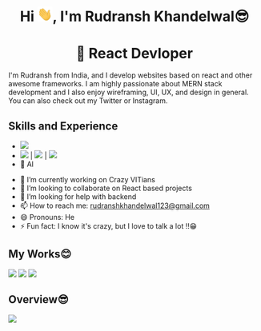 <h1 align="center">Hi <img src="https://raw.githubusercontent.com/ABSphreak/ABSphreak/master/gifs/Hi.gif" width="30px">, I'm Rudransh Khandelwal😎</h1>

<h1 align="center"> 🚀 React Devloper</h1>

I'm Rudransh from India, and I develop websites based on react and other awesome frameworks. I am highly passionate about MERN stack development and I also enjoy wireframing, UI, UX, and design in general. You can also check out my Twitter or Instagram.

## Skills and Experience 
* <img src="https://img.shields.io/badge/React-20232A?style=for-the-badge&logo=react&logoColor=61DAFB" />
* <img src="https://img.shields.io/badge/HTML5-E34F26?style=for-the-badge&logo=html5&logoColor=white" />  | <img src="https://img.shields.io/badge/CSS3-1572B6?style=for-the-badge&logo=css3&logoColor=white" />  | <img src="https://img.shields.io/badge/JavaScript-323330?style=for-the-badge&logo=javascript&logoColor=F7DF1E" />
* 🧠 AI


- 🔭 I’m currently working on Crazy VITians 
- 👯 I’m looking to collaborate on React based projects 
- 🤔 I’m looking for help with backend  
- 📫 How to reach me: rudranshkhandelwal123@gmail.com 
- 😄 Pronouns: He
- ⚡ Fun fact: I know it's crazy, but I love to talk a lot !!😁 

## My Works😊
<div class="works">
  <img src="https://github.com/ruds18/ruds18/blob/main/ezgif.com-gif-maker.gif" width="260" />
<img src="https://github.com/ruds18/ruds18/blob/main/output_bfymn0.gif" width ="260" />
  <img src="https://github.com/ruds18/react-apps/blob/main/dmeop.gif" width="260" />
  </div>


## Overview😎

<p>
  <a href="#"><img src="https://github-readme-streak-stats.herokuapp.com/?user=ruds18&count_private=true&show_icons=true&theme=dark" width="400"></a>
</p>



